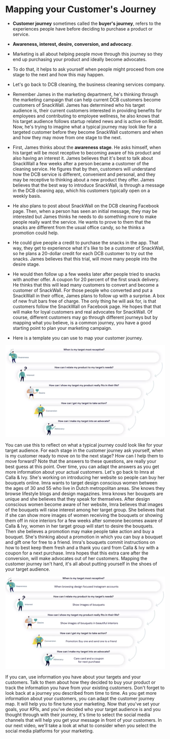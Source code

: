 # Mapping your Customer's Journey

- **Customer journey** sometimes called the **buyer's journey**, refers to the experiences people have before deciding to purchase a product or service.

- **Awareness, interest, desire, conversion, and advocacy**.
- Marketing is all about helping people move through this journey so they end up purchasing your product and ideally become advocates.
- To do that, it helps to ask yourself when people might proceed from one stage to the next and how this may happen.

- Let's go back to DCB cleaning, the business cleaning services company.
- Remember James in the marketing department, he's thinking through the marketing campaign that can help current DCB customers become customers of SnackWall. James has determined who his target audience is, their current customers interested in providing benefits for employees and contributing to employee wellness, he also knows that his target audience follows startup related news and is active on Reddit. Now, he's trying to imagine what a typical journey may look like for a targeted customer before they become SnackWall customers and when and how they may move from one stage to the next.

- First, James thinks about the **awareness stage**. He asks himself, when his target will be most receptive to becoming aware of his product and also having an interest it. James believes that it's best to talk about SnackWall a few weeks after a person became a customer of the cleaning service. He figures that by then, customers will understand how the DCB service is different, convenient and personal, and they may be receptive to thinking about a new product they offer. James believes that the best way to introduce SnackWall, is through a message in the DCB cleaning app, which his customers typically open on a weekly basis.
- He also plans to post about SnackWall on the DCB cleaning Facebook page. Then, when a person has seen an initial message, they may be interested but James thinks he needs to do something more to make people really want the service. He wants to prove to them that the snacks are different from the usual office candy, so he thinks a promotion could help.
- He could give people a credit to purchase the snacks in the app. That way, they get to experience what it's like to be a customer of SnackWall, so he plans a 20-dollar credit for each DCB customer to try out the snacks. James believes that this trial, will move many people into the desire stage.
- He would then follow up a few weeks later after people tried to snacks with another offer. A coupon for 20 percent of the first snack delivery. He thinks that this will lead many customers to convert and become a customer of SnackWall. For those people who converted and put a SnackWall in their office, James plans to follow up with a surprise. A box of new fruit bars free of charge. The only thing he will ask for, is that customers follow the SnackWall on Facebook page. He hopes that that will make for loyal customers and real advocates for SnackWall. Of course, different customers may go through different journeys but by mapping what you believe, is a common journey, you have a good starting point to plan your marketing campaign.

- Here is a template you can use to map your customer journey.

![CusMap.png](CusMap.png)

You can use this to reflect on what a typical journey could look like for your target audience. For each stage in the customer journey ask yourself, when is my customer ready to move on to the next stage? How can I help them to move forward? Note that the answers to these questions, are really your best guess at this point. Over time, you can adapt the answers as you get more information about your actual customers. Let's go back to Imra at Calla & Ivy. She's working on introducing her website so people can buy her bouquets online. Imra wants to target design conscious women between the ages of 30 and 55 who live in Dutch metropolitan areas. She knows they browse lifestyle blogs and design magazines. Imra knows her bouquets are unique and she believes that they speak for themselves. After design conscious women become aware of her website, Imra believes that images of the bouquets will raise interest among her target group. She believes that if she can show more images of women receiving the bouquets or showing them off in nice interiors for a few weeks after someone becomes aware of Calla & Ivy, women in her target group will start to desire the bouquets. Then she believes a promotion may make people take action and buy a bouquet. She's thinking about a promotion in which you can buy a bouquet and gift one for free to a friend. Imra's bouquets commit instructions on how to best keep them fresh and a thank you card from Calla & Ivy with a coupon for a next purchase. Imra hopes that this extra care after the conversion, will make advocates out of her customers. Mapping the customer journey isn't hard, it's all about putting yourself in the shoes of your target audience.

![imraMap.png](imraMap.png)

If you can, use information you have about your targets and your customers. Talk to them about how they decided to buy your product or track the information you have from your existing customers. Don't forget to look back at a journey you described from time to time. As you get more information about your customers, you can adapt the customer journey map. It will help you to fine tune your marketing. Now that you've set your goals, your KPIs, and you've decided who your target audience is and you thought through with their journey, it's time to select the social media channels that will help you get your message in front of your customers. In our next video, we'll take a look at what to consider when you select the social media platforms for your marketing.

